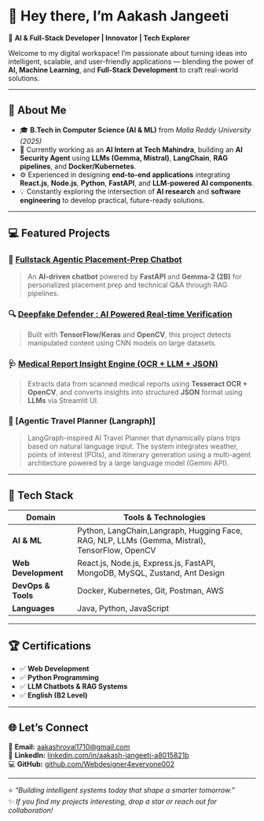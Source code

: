 # 👋 Hey there, I’m Aakash Jangeeti  

🚀 **AI & Full-Stack Developer | Innovator | Tech Explorer**  

Welcome to my digital workspace! I’m passionate about turning ideas into intelligent, scalable, and user-friendly applications — blending the power of **AI, Machine Learning**, and **Full-Stack Development** to craft real-world solutions.  

---

## 🧠 About Me  

- 🎓 **B.Tech in Computer Science (AI & ML)** from *Malla Reddy University (2025)*  
- 💼 Currently working as an **AI Intern at Tech Mahindra**, building an **AI Security Agent** using **LLMs (Gemma, Mistral)**, **LangChain**, **RAG pipelines**, and **Docker/Kubernetes**.  
- ⚙️ Experienced in designing **end-to-end applications** integrating **React.js**, **Node.js**, **Python**, **FastAPI**, and **LLM-powered AI components**.  
- 💡 Constantly exploring the intersection of **AI research** and **software engineering** to develop practical, future-ready solutions.  

---

## 💻 Featured Projects  

### 🤖 [Fullstack Agentic Placement-Prep Chatbot](https://github.com/Webdesigner4everyone002)
> An **AI-driven chatbot** powered by **FastAPI** and **Gemma-2 (2B)** for personalized placement prep and technical Q&A through RAG pipelines.

### 🔍 [Deepfake Defender : AI Powered Real-time Verification]()
> Built with **TensorFlow/Keras** and **OpenCV**, this project detects manipulated content using CNN models on large datasets.

### 🩺 [Medical Report Insight Engine (OCR + LLM + JSON)]()
> Extracts data from scanned medical reports using **Tesseract OCR + OpenCV**, and converts insights into structured **JSON** format using **LLMs** via Streamlit UI.

### 🧩 [Agentic Travel Planner (Langraph)]
> LangGraph-inspired AI Travel Planner that dynamically plans trips based on natural language input. The system integrates weather, points of interest (POIs), and itinerary generation using a multi-agent architecture powered by a large language model (Gemini API).


---

## 🧰 Tech Stack

| Domain | Tools & Technologies |
|--------|----------------------|
| **AI & ML** | Python, LangChain,Langraph, Hugging Face, RAG, NLP, LLMs (Gemma, Mistral), TensorFlow, OpenCV |
| **Web Development** | React.js, Node.js, Express.js, FastAPI, MongoDB, MySQL, Zustand, Ant Design |
| **DevOps & Tools** | Docker, Kubernetes, Git, Postman, AWS |
| **Languages** | Java, Python, JavaScript |

---

## 🏆 Certifications  
- ✅ **Web Development**  
- ✅ **Python Programming**  
- ✅ **LLM Chatbots & RAG Systems**  
- ✅ **English (B2 Level)**  

---

## 🌐 Let’s Connect  

📧 **Email:** [aakashroyal1710@gmail.com](mailto:aakashroyal1710@gmail.com)  
💼 **LinkedIn:** [linkedin.com/in/aakash-jangeeti-a8015821b](https://linkedin.com/in/aakash-jangeeti-a8015821b)  
💻 **GitHub:** [github.com/Webdesigner4everyone002](https://github.com/Webdesigner4everyone002)  

---

⭐ *“Building intelligent systems today that shape a smarter tomorrow.”*  
✨ *If you find my projects interesting, drop a star or reach out for collaboration!*
